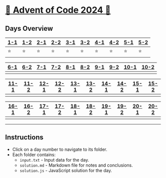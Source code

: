# [🎄 Advent of Code 2024 🎄](https://adventofcode.com/)

## Days Overview

| [1-1](./day-01/solution.md) | [1-2](./day-01-02/solution.md) | [2-1](./day-02/solution.md) | [2-2](./day-02-02/solution.md) | [3-1](./day-03/solution.md) | [3-2](./day-03-02/solution.md) | [4-1](./day-04/solution.md) | [4-2](./day-04-02/solution.md) | [5-1](./day-05/solution.md) | [5-2](./day-05-02/solution.md) |
|-----------------------------|-----------------------------|-----------------------------|-----------------------------|-----------------------------|-----------------------------|-----------------------------|-----------------------------|-----------------------------|-----------------------------|
|              ⭐️               |             ⭐️                |             ⭐️                |                ⭐️             |            ⭐️                 |             ⭐️                |             ⭐️                |              ⭐️               |                ⭐️             |                ⭐️             |

| [6-1](./day-06/solution.md) | [6-2](./day-06-02/solution.md) | [7-1](./day-07/solution.md) | [7-2](./day-07-02/solution.md) | [8-1](./day-08/solution.md) | [8-2](./day-08-02/solution.md) | [9-1](./day-09/solution.md) | [9-2](./day-09-02/solution.md) | [10-1](./day-10/solution.md) | [10-2](./day-10-02/solution.md) |
|-----------------------------|-----------------------------|-----------------------------|-----------------------------|-----------------------------|-----------------------------|-----------------------------|-----------------------------|-----------------------------|-----------------------------|
|                             |                             |                             |                             |                             |                             |                             |                             |                             |                             |

| [11-1](./day-11/solution.md) | [11-2](./day-11-02/solution.md) | [12-1](./day-12/solution.md) | [12-2](./day-12-02/solution.md) | [13-1](./day-13/solution.md) | [13-2](./day-13-02/solution.md) | [14-1](./day-14/solution.md) | [14-2](./day-14-02/solution.md) | [15-1](./day-15/solution.md) | [15-2](./day-15-02/solution.md) |
|-----------------------------|-----------------------------|-----------------------------|-----------------------------|-----------------------------|-----------------------------|-----------------------------|-----------------------------|-----------------------------|-----------------------------|
|                             |                             |                             |                             |                             |                             |                             |                             |                             |                             |

| [16-1](./day-16/solution.md) | [16-2](./day-16-02/solution.md) | [17-1](./day-17/solution.md) | [17-2](./day-17-02/solution.md) | [18-1](./day-18/solution.md) | [18-2](./day-18-02/solution.md) | [19-1](./day-19/solution.md) | [19-2](./day-19-02/solution.md) | [20-1](./day-20/solution.md) | [20-2](./day-20-02/solution.md) |
|-----------------------------|-----------------------------|-----------------------------|-----------------------------|-----------------------------|-----------------------------|-----------------------------|-----------------------------|-----------------------------|-----------------------------|
|                             |                             |                             |                             |                             |                             |                             |                             |                             |                             |



---

## Instructions

- Click on a day number to navigate to its folder.
- Each folder contains:
  - `input.txt` - Input data for the day.
  - `solution.md` - Markdown file for notes and conclusions.
  - `solution.js` - JavaScript solution for the day.

